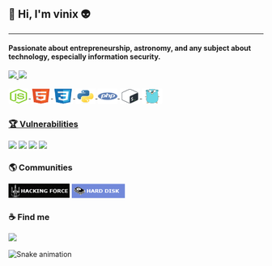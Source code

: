 
## :wave: Hi, I'm vinix :alien:
 ------------

#### Passionate about entrepreneurship, astronomy, and any subject about technology, especially information security.

  <a href="https://github.com/Kirit074">
  <img height="180em" src="https://github-readme-stats.vercel.app/api?username=0xvinix&show_icons=true&title_color=fff&icon_color=00d9ff&text_color=c9d1d9&bg_color=161b22"/>
  <img height="180em" src="https://github-readme-stats.vercel.app/api/top-langs/?username=0xvinix&layout=compact&show_icons=true&title_color=fff&icon_color=fff&text_color=c9d1d9&bg_color=161b22&hide=elixir"/>
</div>
<div style="display: inline_block"><br>
  <img align="center" alt="Node" height="30" width="40" src="https://raw.githubusercontent.com/devicons/devicon/master/icons/nodejs/nodejs-plain.svg">
  <img align="center" alt="HTML" height="30" width="40" src="https://raw.githubusercontent.com/devicons/devicon/master/icons/html5/html5-original.svg">
  <img align="center" alt="CSS" height="30" width="40" src="https://raw.githubusercontent.com/devicons/devicon/master/icons/css3/css3-original.svg">
  <img align="center" alt="Python" height="30" width="40" src="https://raw.githubusercontent.com/devicons/devicon/master/icons/python/python-original.svg">
  <img align="center" alt="PHP" height="30" width="40" src="https://raw.githubusercontent.com/devicons/devicon/master/icons/php/php-plain.svg">
  <img align="center" alt="Bash" height="30" width="40" src="https://raw.githubusercontent.com/devicons/devicon/master/icons/bash/bash-original.svg">
  <img align="center" alt="Go" height="30" width="40" src="https://raw.githubusercontent.com/devicons/devicon/master/icons/go/go-original.svg">
  <!--<img align="right" alt="pic" height="150" style="border-radius:50px;" src="https://www.nasa.gov/sites/default/files/thumbnails/image/bh_accretiondisk_sim_stationary_websize.gif">-->
</div>
  
  ##
  
### 🏆 Vulnerabilities
<div>
 <a href="https://cve.mitre.org/cgi-bin/cvename.cgi?name=CVE-2022-2546" target="_blank"><img src="https://img.shields.io/badge/🕷-CVE--2022--2546-blue" target="_blank"></a> 
 <a href="https://cve.mitre.org/cgi-bin/cvename.cgi?name=CVE-2022-2222" target="_blank"><img src="https://img.shields.io/badge/🕷-CVE--2022--2222-blue" target="_blank"></a> 
 <a href="https://nvd.nist.gov/vuln/detail/CVE-2022-29380" target="_blank"><img src="https://img.shields.io/badge/🕷-CVE--2022--29380-blue" target="_blank"></a> 
 <a href="https://cve.mitre.org/cgi-bin/cvename.cgi?name=CVE-2021-43650" target="_blank"><img src="https://img.shields.io/badge/🕷-CVE--2021--43650-blue" target="_blank"></a> 
</div>

  
  ### 🌎 Communities
<div>
<a href="https://discord.gg/8H5bxN8jp8" target="_blank"><img src="https://raw.githubusercontent.com/Kirit074/Kirit074/main/dist/hackingforce.png" target="_blank"></a> 
<a href="https://discord.gg/bgnNQdbr9R" target="_blank"><img src="https://raw.githubusercontent.com/Kirit074/Kirit074/main/dist/harddisk.png" target="_blank"></a> 
</div>

### ☕ Find me
<div> 
  <a href="https://www.linkedin.com/in/xvinicius/" target="_blank"><img src="https://img.shields.io/badge/-LinkedIn-%230077B5?style=for-the-badge&logo=linkedin&logoColor=white" target="_blank"></a> 

  ![Snake animation](https://github.com/0xvinix/0xvinix/blob/output/snake.svg)
 
</div>
